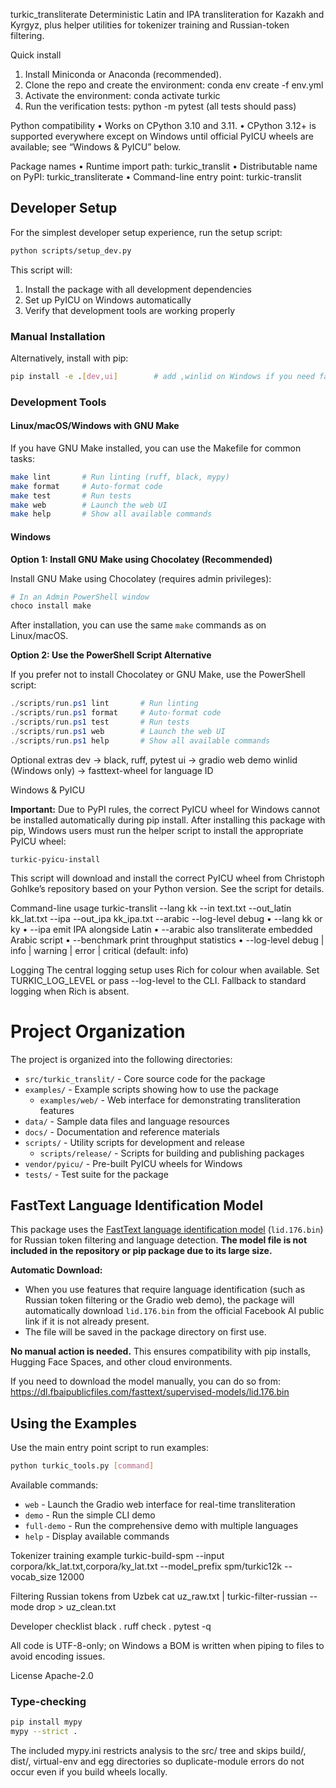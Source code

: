 turkic\_transliterate
Deterministic Latin and IPA transliteration for Kazakh and Kyrgyz, plus helper utilities for tokenizer training and Russian-token filtering.

Quick install

1. Install Miniconda or Anaconda (recommended).
2. Clone the repo and create the environment:
   conda env create -f env.yml
3. Activate the environment:
   conda activate turkic
4. Run the verification tests:
   python -m pytest      (all tests should pass)

Python compatibility
• Works on CPython 3.10 and 3.11.
• CPython 3.12+ is supported everywhere except on Windows until official PyICU wheels are available; see “Windows & PyICU” below.

Package names
• Runtime import path:  turkic\_translit
• Distributable name on PyPI:  turkic\_transliterate
• Command-line entry point:  turkic-translit

## Developer Setup

For the simplest developer setup experience, run the setup script:

```bash
python scripts/setup_dev.py
```

This script will:
1. Install the package with all development dependencies
2. Set up PyICU on Windows automatically
3. Verify that development tools are working properly

### Manual Installation

Alternatively, install with pip:

```bash
pip install -e .[dev,ui]        # add ,winlid on Windows if you need fasttext-wheel
```

### Development Tools

#### Linux/macOS/Windows with GNU Make

If you have GNU Make installed, you can use the Makefile for common tasks:

```bash
make lint       # Run linting (ruff, black, mypy)
make format     # Auto-format code
make test       # Run tests
make web        # Launch the web UI
make help       # Show all available commands
```

#### Windows

**Option 1: Install GNU Make using Chocolatey (Recommended)**

Install GNU Make using Chocolatey (requires admin privileges):

```powershell
# In an Admin PowerShell window
choco install make
```

After installation, you can use the same `make` commands as on Linux/macOS.

**Option 2: Use the PowerShell Script Alternative**

If you prefer not to install Chocolatey or GNU Make, use the PowerShell script:

```powershell
./scripts/run.ps1 lint       # Run linting
./scripts/run.ps1 format     # Auto-format code
./scripts/run.ps1 test       # Run tests
./scripts/run.ps1 web        # Launch the web UI
./scripts/run.ps1 help       # Show all available commands
```

Optional extras
dev   → black, ruff, pytest
ui    → gradio web demo
winlid (Windows only) → fasttext-wheel for language ID

Windows & PyICU

**Important:** Due to PyPI rules, the correct PyICU wheel for Windows cannot be installed automatically during pip install. After installing this package with pip, Windows users must run the helper script to install the appropriate PyICU wheel:

    turkic-pyicu-install

This script will download and install the correct PyICU wheel from Christoph Gohlke’s repository based on your Python version. See the script for details.

Command-line usage
turkic-translit --lang kk --in text.txt --out\_latin kk\_lat.txt --ipa --out\_ipa kk\_ipa.txt --arabic --log-level debug
• --lang            kk or ky
• --ipa             emit IPA alongside Latin
• --arabic          also transliterate embedded Arabic script
• --benchmark       print throughput statistics
• --log-level       debug | info | warning | error | critical (default: info)

Logging
The central logging setup uses Rich for colour when available.
Set TURKIC\_LOG\_LEVEL or pass --log-level to the CLI.
Fallback to standard logging when Rich is absent.

# Project Organization

The project is organized into the following directories:

- `src/turkic_translit/` - Core source code for the package
- `examples/` - Example scripts showing how to use the package
  - `examples/web/` - Web interface for demonstrating transliteration features
- `data/` - Sample data files and language resources
- `docs/` - Documentation and reference materials
- `scripts/` - Utility scripts for development and release
  - `scripts/release/` - Scripts for building and publishing packages
- `vendor/pyicu/` - Pre-built PyICU wheels for Windows
- `tests/` - Test suite for the package

## FastText Language Identification Model

This package uses the [FastText language identification model](https://dl.fbaipublicfiles.com/fasttext/supervised-models/lid.176.bin) (`lid.176.bin`) for Russian token filtering and language detection. **The model file is not included in the repository or pip package due to its large size.**

**Automatic Download:**
- When you use features that require language identification (such as Russian token filtering or the Gradio web demo), the package will automatically download `lid.176.bin` from the official Facebook AI public link if it is not already present.
- The file will be saved in the package directory on first use.

**No manual action is needed.** This ensures compatibility with pip installs, Hugging Face Spaces, and other cloud environments.

If you need to download the model manually, you can do so from:
https://dl.fbaipublicfiles.com/fasttext/supervised-models/lid.176.bin


## Using the Examples

Use the main entry point script to run examples:

```bash
python turkic_tools.py [command]
```

Available commands:
- `web` - Launch the Gradio web interface for real-time transliteration
- `demo` - Run the simple CLI demo
- `full-demo` - Run the comprehensive demo with multiple languages
- `help` - Display available commands

Tokenizer training example
turkic-build-spm --input corpora/kk\_lat.txt,corpora/ky\_lat.txt --model\_prefix spm/turkic12k --vocab\_size 12000

Filtering Russian tokens from Uzbek
cat uz\_raw\.txt | turkic-filter-russian --mode drop > uz\_clean.txt

Developer checklist
black .
ruff check .
pytest -q

All code is UTF-8-only; on Windows a BOM is written when piping to files to avoid encoding issues.

License
Apache-2.0

### Type-checking

```bash
pip install mypy
mypy --strict .
```

The included mypy.ini restricts analysis to the src/ tree and skips
build/, dist/, virtual-env and egg directories so duplicate-module
errors do not occur even if you build wheels locally.
